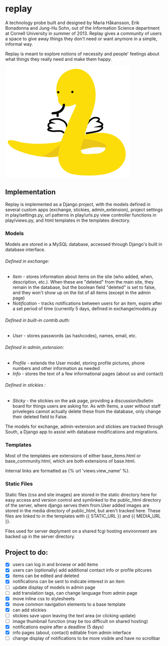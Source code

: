 replay
======
A technology probe built and designed by Maria Håkansson, Erik Bonadonna and Jung-Hu Sohn, 
out of the Information Science department at Cornell University in summer of 2013.
Replay gives a community of users a space to give away things they don't need or want anymore
in a simple, informal way.


Replay is meant to explore notions of necessity and people' feelings about what things
they really need and make them happy.

![logo of sorts](https://github.com/the-viking/replay/blob/master/static/images/snakeitem.gif?raw=true)

Implementation
--------------

Replay is implemented as a Django project, with the models defined
in several custom apps (exchange, stickies, admin_extension), 
project settings in play/settings.py, url patterns in play/urls.py
view controller functions in play/views.py, and html templates in
the templates directory.

### Models ###
Models are stored in a MySQL database, accessed through Django's built in
database interface.

###### Defined in *exchange*:
* _Item_ - stores information about items on the site (who added, when, description, etc.). When these
are "deleted" from the main site, they remain in the database, but the boolean field "deleted" is set to 
false, and they won't show up on the list of all items (except in the admin page)
* _Notification_ - tracks notifications between users for an item, expire after a set period of time (currently 5 days, defined in exchange/models.py

###### Defined in built-in *contrib.auth*: 
* _User_ - stores passwords (as hashcodes), names, email, etc.

###### Defined in *admin_extension*: 
* _Profile_ - extends the User model, storing profile pictures, phone numbers and other information as needed
* _Info_ - stores the text of a few informational pages (about us and contact)

###### Defined in *stickies* :
* _Sticky_ - the stickies on the ask page, providing a discussion/bulletin board for things users are asking for.
As with Items, a user without staff priveleges cannot actually delete these from the database, only change their deleted field to False. 

The models for exchange, admin-extension and stickies are tracked through South, a Django app to assist
with database modifications and migrations. 

### Templates ###
Most of the templates are extensions of either base_items.html
or base_community.html, which are both extensions of base.html.

Internal links are formatted as {% url 'views.view_name' %}.

### Static Files ###
Static files (css and site images) are stored in the static directory
here for easy access and version control and symlinked to the public_html 
directory of the server, where django serves them from.User added images are 
stored in the media directory of public_html, but aren't tracked here.
These files are linked to in the templates with {{ STATIC_URL }}
and {{ MEDIA_URL }}.

Files used for server deplyment on a shared fcgi hosting environment
are backed up in the server directory.

Project to do:
--------------
- [x] users can log in and browse or add items
- [x] users can (optionally) add additional contact info or profile pitcures
- [x] items can be edited and deleted
- [x] notifications can be sent to indicate interest in an item
- [ ] update display of models in admin page
- [ ] add translation tags, can change language from admin page
- [x] move inline css to stylesheets
- [x] move common navigation elements to a base template
- [x] can add stickies
- [ ] stickies save upon leaving the text area (or clicking update)
- [ ] image thumbnail function (may be too difficult on shared hosting)
- [x] notifications expire after a deadline (5 days)
- [x] info pages (about, contact) editable from admin interface
- [ ] change display of notifications to be more visible and have no scrollbar
